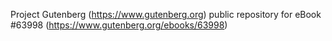 Project Gutenberg (https://www.gutenberg.org) public repository for eBook #63998 (https://www.gutenberg.org/ebooks/63998)
